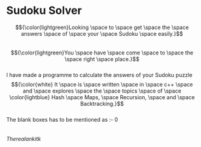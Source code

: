 # Sudoku Solver
$${\color{lightgreen}Looking \space to \space get \space the \space answers \space of \space your \space Sudoku \space easily.}$$<br>
$${\color{lightgreen}You \space have \space come \space to \space the \space right \space place.}$$<br>
I have made a programme to calculate the answers of your Sudoku puzzle<br>
$${\color{white} It \space is \space written \space in \space c++ \space and \space explores \space the \space topics \space of \space \color{lightblue} Hash \space Maps, \space Recursion, \space and \space Backtracking.}$$<br>
The blank boxes has to be mentioned as :- 0<br>
<br><br>
<i>Therealankitk</i>

